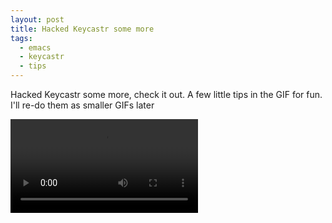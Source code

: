 ```yaml
---
layout: post
title: Hacked Keycastr some more
tags:
  - emacs
  - keycastr
  - tips
---
```


Hacked Keycastr some more, check it out. A few little tips in the GIF
for fun. I'll re-do them as smaller GIFs later

<video controls autoplay>
  <source src="/public/videos/760031261314289664.mp4" type="video/mp4">
    Sorry your browser does not support the video tag, maybe time to upgrade?
</video>
